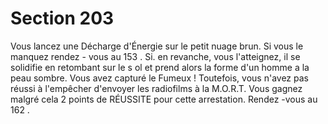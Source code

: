 # Section 203

Vous lancez une Décharge d'Énergie sur le petit nuage brun. Si vous le manquez rendez -
vous au  153 . Si. en revanche, vous l'atteignez, il se solidifie en retombant sur le s ol et
prend alors la forme d'un homme a la peau sombre. Vous avez capturé le Fumeux !
Toutefois, vous n'avez pas réussi à l'empêcher d'envoyer les radiofilms à la M.O.R.T.
Vous gagnez malgré cela 2 points de RÉUSSITE pour cette arrestation. Rendez -vous au
162 .